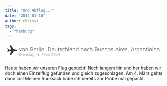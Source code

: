 ```yaml
---
title: "Und Abflug..!"
date: "2014-01-10"
author: chrissi
tags: 
  - "hamburg"
---
```


![Flug](/images/2014/bildschirmfoto-2014-01-11-um-11-37-21.png)

Heute haben wir unseren Flug gebucht! Nach langem hin und her haben wir doch einen Einzelflug gefunden und gleich zugeschlagen. Am 4. März gehts dann los! Meinen Rucksack habe ich bereits zur Probe mal gepackt.
